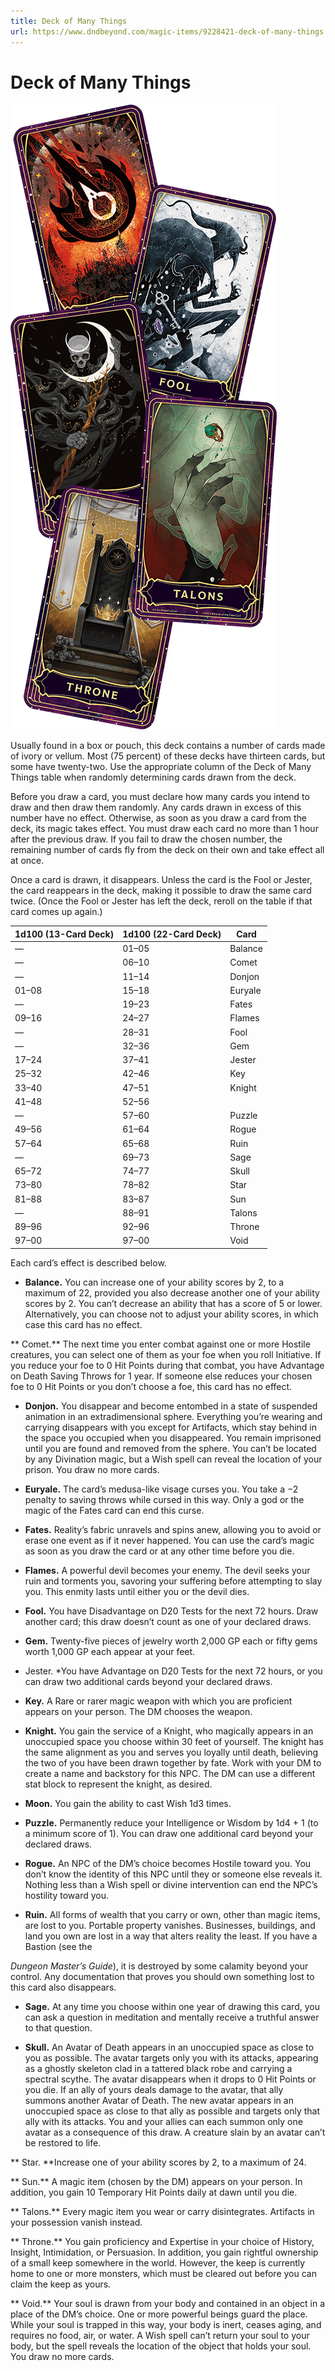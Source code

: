 ```yaml
---
title: Deck of Many Things
url: https://www.dndbeyond.com/magic-items/9228421-deck-of-many-things
---
```


# Deck of Many Things

![Deck of Many Things](deck-of-many-things.png)

Usually found in a box or pouch, this deck contains a number of cards made of ivory or vellum. Most (75 percent) of these decks have thirteen cards, but some have twenty-two. Use the appropriate column of the Deck of Many Things table when randomly determining cards drawn from the deck.

Before you draw a card, you must declare how many cards you intend to draw and then draw them randomly. Any cards drawn in excess of this number have no effect. Otherwise, as soon as you draw a card from the deck, its magic takes effect. You must draw each card no more than 1 hour after the previous draw. If you fail to draw the chosen number, the remaining number of cards fly from the deck on their own and take effect all at once.

Once a card is drawn, it disappears. Unless the card is the Fool or Jester, the card reappears in the deck, making it possible to draw the same card twice. (Once the Fool or Jester has left the deck, reroll on the table if that card comes up again.)

| 1d100 (13-Card Deck) | 1d100 (22-Card Deck) | Card |
|---|---|---|
| — | 01–05 | Balance |
| — | 06–10 | Comet |
| — | 11–14 | Donjon |
| 01–08 | 15–18 | Euryale |
| — | 19–23 | Fates |
| 09–16 | 24–27 | Flames |
| — | 28–31 | Fool |
| — | 32–36 | Gem |
| 17–24 | 37–41 | Jester |
| 25–32 | 42–46 | Key |
| 33–40 | 47–51 | Knight |
| 41–48 | 52–56 | |
| — | 57–60 | Puzzle |
| 49–56 | 61–64 | Rogue |
| 57–64 | 65–68 | Ruin |
| — | 69–73 | Sage |
| 65–72 | 74–77 | Skull |
| 73–80 | 78–82 | Star |
| 81–88 | 83–87 | Sun |
| — | 88–91 | Talons |
| 89–96 | 92–96 | Throne |
| 97–00 | 97–00 | Void |

Each card’s effect is described below.

* **Balance.** You can increase one of your ability scores by 2, to a maximum of 22, provided you also decrease another one of your ability scores by 2. You can’t decrease an ability that has a score of 5 or lower. Alternatively, you can choose not to adjust your ability scores, in which case this card has no effect.

** Comet.** The next time you enter combat against one or more Hostile creatures, you can select one of them as your foe when you roll Initiative. If you reduce your foe to 0 Hit Points during that combat, you have Advantage on Death Saving Throws for 1 year. If someone else reduces your chosen foe to 0 Hit Points or you don’t choose a foe, this card has no effect.

* **Donjon.** You disappear and become entombed in a state of suspended animation in an extradimensional sphere. Everything you’re wearing and carrying disappears with you except for Artifacts, which stay behind in the space you occupied when you disappeared. You remain imprisoned until you are found and removed from the sphere. You can’t be located by any Divination magic, but a Wish spell can reveal the location of your prison. You draw no more cards.

* **Euryale.** The card’s medusa-like visage curses you. You take a −2 penalty to saving throws while cursed in this way. Only a god or the magic of the Fates card can end this curse.

* **Fates.** Reality’s fabric unravels and spins anew, allowing you to avoid or erase one event as if it never happened. You can use the card’s magic as soon as you draw the card or at any other time before you die.

* **Flames.** A powerful devil becomes your enemy. The devil seeks your ruin and torments you, savoring your suffering before attempting to slay you. This enmity lasts until either you or the devil dies.

* **Fool.** You have Disadvantage on D20 Tests for the next 72 hours. Draw another card; this draw doesn’t count as one of your declared draws.

* **Gem.** Twenty-five pieces of jewelry worth 2,000 GP each or fifty gems worth 1,000 GP each appear at your feet.

* Jester. *You have Advantage on D20 Tests for the next 72 hours, or you can draw two additional cards beyond your declared draws.

* **Key.** A Rare or rarer magic weapon with which you are proficient appears on your person. The DM chooses the weapon.

* **Knight.** You gain the service of a Knight, who magically appears in an unoccupied space you choose within 30 feet of yourself. The knight has the same alignment as you and serves you loyally until death, believing the two of you have been drawn together by fate. Work with your DM to create a name and backstory for this NPC. The DM can use a different stat block to represent the knight, as desired.

* **Moon.** You gain the ability to cast Wish 1d3 times.

* **Puzzle.** Permanently reduce your Intelligence or Wisdom by 1d4 + 1 (to a minimum score of 1). You can draw one additional card beyond your declared draws.

* **Rogue.** An NPC of the DM’s choice becomes Hostile toward you. You don’t know the identity of this NPC until they or someone else reveals it. Nothing less than a Wish spell or divine intervention can end the NPC’s hostility toward you.

* **Ruin.** All forms of wealth that you carry or own, other than magic items, are lost to you. Portable property vanishes. Businesses, buildings, and land you own are lost in a way that alters reality the least. If you have a Bastion (see the

*Dungeon Master’s Guide*), it is destroyed by some calamity beyond your control. Any documentation that proves you should own something lost to this card also disappears.

* **Sage.** At any time you choose within one year of drawing this card, you can ask a question in meditation and mentally receive a truthful answer to that question.

* **Skull.** An Avatar of Death appears in an unoccupied space as close to you as possible. The avatar targets only you with its attacks, appearing as a ghostly skeleton clad in a tattered black robe and carrying a spectral scythe. The avatar disappears when it drops to 0 Hit Points or you die. If an ally of yours deals damage to the avatar, that ally summons another Avatar of Death. The new avatar appears in an unoccupied space as close to that ally as possible and targets only that ally with its attacks. You and your allies can each summon only one avatar as a consequence of this draw. A creature slain by an avatar can’t be restored to life.

** Star. **Increase one of your ability scores by 2, to a maximum of 24.

** Sun.** A magic item (chosen by the DM) appears on your person. In addition, you gain 10 Temporary Hit Points daily at dawn until you die.

** Talons.** Every magic item you wear or carry disintegrates. Artifacts in your possession vanish instead.

** Throne.** You gain proficiency and Expertise in your choice of History, Insight, Intimidation, or Persuasion. In addition, you gain rightful ownership of a small keep somewhere in the world. However, the keep is currently home to one or more monsters, which must be cleared out before you can claim the keep as yours.

** Void.** Your soul is drawn from your body and contained in an object in a place of the DM’s choice. One or more powerful beings guard the place. While your soul is trapped in this way, your body is inert, ceases aging, and requires no food, air, or water. A Wish spell can’t return your soul to your body, but the spell reveals the location of the object that holds your soul. You draw no more cards.